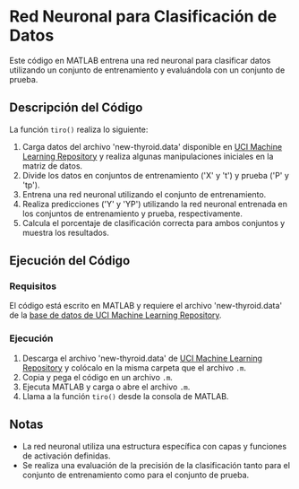 # Red Neuronal para Clasificación de Datos

Este código en MATLAB entrena una red neuronal para clasificar datos utilizando un conjunto de entrenamiento y evaluándola con un conjunto de prueba.

## Descripción del Código

La función `tiro()` realiza lo siguiente:

1. Carga datos del archivo 'new-thyroid.data' disponible en [UCI Machine Learning Repository](https://archive.ics.uci.edu/dataset/102/thyroid+disease) y realiza algunas manipulaciones iniciales en la matriz de datos.
2. Divide los datos en conjuntos de entrenamiento ('X' y 't') y prueba ('P' y 'tp').
3. Entrena una red neuronal utilizando el conjunto de entrenamiento.
4. Realiza predicciones ('Y' y 'YP') utilizando la red neuronal entrenada en los conjuntos de entrenamiento y prueba, respectivamente.
5. Calcula el porcentaje de clasificación correcta para ambos conjuntos y muestra los resultados.

## Ejecución del Código

### Requisitos

El código está escrito en MATLAB y requiere el archivo 'new-thyroid.data' de la [base de datos de UCI Machine Learning Repository](https://archive.ics.uci.edu/dataset/102/thyroid+disease).

### Ejecución

1. Descarga el archivo 'new-thyroid.data' de [UCI Machine Learning Repository](https://archive.ics.uci.edu/dataset/102/thyroid+disease) y colócalo en la misma carpeta que el archivo `.m`.
2. Copia y pega el código en un archivo `.m`.
3. Ejecuta MATLAB y carga o abre el archivo `.m`.
4. Llama a la función `tiro()` desde la consola de MATLAB.

## Notas

- La red neuronal utiliza una estructura específica con capas y funciones de activación definidas.
- Se realiza una evaluación de la precisión de la clasificación tanto para el conjunto de entrenamiento como para el conjunto de prueba.
